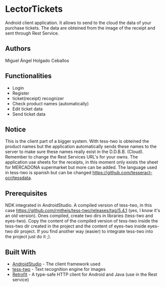 # LectorTickets

Android client application. It allows to send to the cloud the data of your purchase tickets. The data are obteined from the image of the receipt and sent through Rest Service.

## Authors

Miguel Ángel Holgado Ceballos

## Functionalities

* Login
* Register
* ticket(receipt) recognizer
* Check product names (automatically)
* Edit ticket data
* Send ticket data

## Notice

This is the client part of a bigger system. With tess-two is obteined the product names but the application automatically sends these names to the server to make sure these names really exist in the D.D.B.B. (Cloud). Remember to change the Rest Services URL's for your owns.
The application use sheets for the receipts, in this moment only exists the sheet for MERCADONA supermarket but more can be added.
The language used in tess-two is spanish but can be changed https://github.com/tesseract-ocr/tessdata.

## Prerequisites

NDK integrated in AndroidStudio.
A compiled version of tess-two, in this case https://github.com/rmtheis/tess-two/releases/tag/5.4.1 (yes, I know it's an old version). Ones compiled, create two dirs in libraries (tess-two and eyes-two). Copy the content of the compiled version of tess-two inside the tess-two dir created in the project and the content of eyes-two inside eyes-two dir project. If you find another way (easier) to integrate tess-two into the project just do it ;).

## Built With

* [AndroidStudio](https://developer.android.com/studio/index.html) - The client framework used
* [tess-two](https://github.com/rmtheis/tess-two) - Text recognition engine for images
* [Retrofit](http://square.github.io/retrofit/) - A type-safe HTTP client for Android and Java (use in the Rest service)
